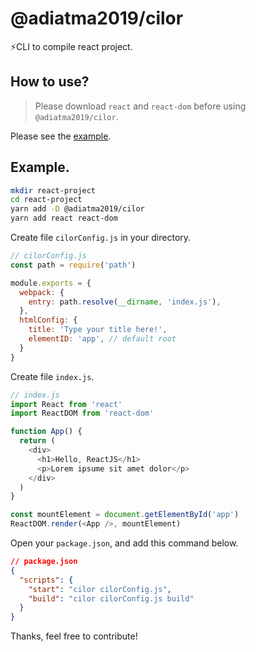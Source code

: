 # @adiatma2019/cilor

⚡️CLI to compile react project.

## How to use?

> Please download `react` and `react-dom` before using `@adiatma2019/cilor`.

Please see the [example](https://github.com/adiatma/example-use-cilor).

## Example.

```bash
mkdir react-project
cd react-project
yarn add -D @adiatma2019/cilor
yarn add react react-dom
```

Create file `cilorConfig.js` in your directory.

```js
// cilorConfig.js
const path = require('path')

module.exports = {
  webpack: {
    entry: path.resolve(__dirname, 'index.js'),
  },
  htmlConfig: {
    title: 'Type your title here!',
    elementID: 'app', // default root
  }
}
```

Create file `index.js`.

```js
// index.js
import React from 'react'
import ReactDOM from 'react-dom'

function App() {
  return (
    <div>
      <h1>Hello, ReactJS</h1>
      <p>Lorem ipsume sit amet dolor</p>
    </div>
  )
}

const mountElement = document.getElementById('app')
ReactDOM.render(<App />, mountElement)
```

Open your `package.json`, and add this command below.
```json
// package.json
{
  "scripts": {
    "start": "cilor cilorConfig.js",
    "build": "cilor cilorConfig.js build"
  }
}
```

Thanks, feel free to contribute!
